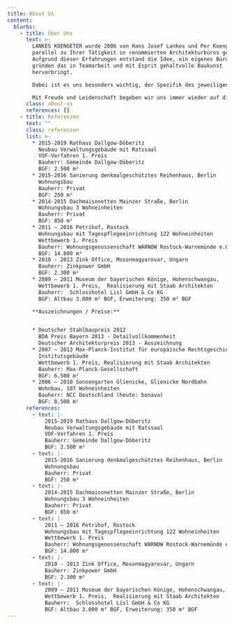 ```yaml
---
title: About Us
content:
  blurbs:
    - title: Über Uns
      text: >-
        LANKES KOENGETER wurde 2006 von Hans Josef Lankes und Per Koengeter
        parallel zu Ihrer Tätigkeit in renommierten Architekturbüros gegründet.
        Aufgrund dieser Erfahrungen entstand die Idee, ein eigenes Büro zu
        gründen das in Teamarbeit und mit Esprit gehaltvolle Baukunst
        hervorbringt.

        Dabei ist es uns besonders wichtig, der Spezifik des jeweiligen Ortes Beachtung zu schenken und diese Erfordernissen vor Ort abzugleichen. Aus dieser präzisen Kontextanalyse und Interpretation entsteht unsere Architektur. Wir verstehen unsere Arbeit als Beitrag zur Schaffung einer baubiologisch, ökologisch und sozial nachhaltigen Umwelt.

        Mit Freude und Leidenschaft begeben wir uns immer wieder auf die Suche nach adäquaten Lösungen für die uns gestellten Aufgaben. Seit Gründung nimmt LANKES KOENGETER erfolgreich an nationalen und internationalen Wettbewerben teil.
      class: about-us
      references: []
    - title: Referenzen
      text: ""
      class: referenzen
      list: >-
        * 2015-2019 Rathaus Dallgow-Döberitz 
          Neubau Verwaltungsgebäude mit Ratssaal
          VOF-Verfahren 1. Preis
          Bauherr: Gemeinde Dallgow-Döberitz
          BGF: 2.500 m²
        * 2015-2016 Sanierung denkmalgeschütztes Reihenhaus, Berlin 
          Wohnungsbau
          Bauherr: Privat
          BGF: 250 m²
        * 2014-2015 Dachmaisonetten Mainzer Straße, Berlin 
          Wohnungsbau 3 Wohneinheiten
          Bauherr: Privat
          BGF: 850 m²
        * 2011 – 2016 Petrihof, Rostock
          Wohnungsbau mit Tagespflegeeinrichtung 122 Wohneinheiten
          Wettbewerb 1. Preis
          Bauherr: Wohnungsgenossenschaft WARNOW Rostock-Warnemünde e.G.
          BGF: 14.800 m²
        * 2010 - 2013 Zink Office, Mosonmagyarovar, Ungarn
          Bauherr: Zinkpower GmbH
          BGF: 2.300 m²
        * 2009 – 2011 Museum der bayerischen Könige, Hohenschwangau, 
          Wettbewerb 1. Preis,  Realisierung mit Staab Architekten
          Bauherr:  Schlosshotel Lisl GmbH & Co KG 
          BGF: Altbau 3.000 m² BGF, Erweiterung: 350 m² BGF

        **Auszeichnungen / Preise:**


        * Deutscher Stahlbaupreis 2012
          BDA Preis Bayern 2013 - Detailvollkommenheit
          Deutscher Architekturpreis 2013 - Auszeichnung
        * 2007 – 2013 Max-Planck-Institut für europäische Rechtsgeschichte, Frankfurt a.M.
          Institutsgebäude
          Wettbewerb 1. Preis, Realisierung mit Staab Architekten
          Bauherr: Max-Planck-Gesellschaft
          BGF: 6.500 m²
        * 2006 – 2010 Sonnengarten Glienicke, Glienicke Nordbahn
          Wohnbau, 107 Wohneinheiten
          Bauherr: NCC Deutschland (heute: bonava)
          BGF: 8.500 m²
      references:
        - text: |-
            2015-2019 Rathaus Dallgow-Döberitz 
            Neubau Verwaltungsgebäude mit Ratssaal
            VOF-Verfahren 1. Preis
            Bauherr: Gemeinde Dallgow-Döberitz
            BGF: 2.500 m²
        - text: |-
            2015-2016 Sanierung denkmalgeschütztes Reihenhaus, Berlin 
            Wohnungsbau
            Bauherr: Privat
            BGF: 250 m²
        - text: |-
            2014-2015 Dachmaisonetten Mainzer Straße, Berlin 
            Wohnungsbau 3 Wohneinheiten
            Bauherr: Privat
            BGF: 850 m²
        - text: |-
            2011 – 2016 Petrihof, Rostock
            Wohnungsbau mit Tagespflegeeinrichtung 122 Wohneinheiten
            Wettbewerb 1. Preis
            Bauherr: Wohnungsgenossenschaft WARNOW Rostock-Warnemünde e.G.
            BGF: 14.800 m²
        - text: |-
            2010 - 2013 Zink Office, Mosonmagyarovar, Ungarn
            Bauherr: Zinkpower GmbH
            BGF: 2.300 m²
        - text: |-
            2009 – 2011 Museum der bayerischen Könige, Hohenschwangau, 
            Wettbewerb 1. Preis,  Realisierung mit Staab Architekten
            Bauherr:  Schlosshotel Lisl GmbH & Co KG 
            BGF: Altbau 3.000 m² BGF, Erweiterung: 350 m² BGF
---
```

